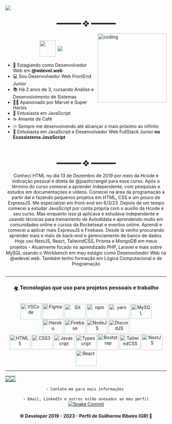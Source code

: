 <img src="https://github.com/guidsribeiro/guidsribeiro/assets/61317250/9c133841-dc92-4578-973a-4c577f67e2c3">

<h2 align="center"> ━━━━━━  ❖  ━━━━━━ </h2>
<img src="https://github.com/guidsribeiro/guidsribeiro/assets/61317250/07fc84e7-c077-4e33-a39f-a5493431a707" alt="coding" align="right" width="215px" height="215px" />
<div align="left">

 <h1 align="center"><img align="center" src="https://user-images.githubusercontent.com/61317250/229319653-07e3d55a-35a2-4fcd-9919-81aafb6b99e9.png" max-width="50px" width="50px"> <img align="center" src="https://readme-typing-svg.demolab.com/?lines=Olá,+como+vai?+Meu+nome+é+Guilherme;+mais+conhecido+como+GR;e+tenho+17+anos" max-width="47px"></h1>
  
- 🚀 Estagiando como Desenvolvedor Web em **@wdevel.web**
- 💻 Sou Desenvolvedor Web FrontEnd Junior
- 📚 Há 2 anos de 3, cursando Análise e Desenvolvimento de Sistemas
- 🦸‍♂️ Apaixonado por Marvel e Super Heróis
- 💛 Entusiasta em JavaScript
- ☕ Amante de Café
- ♾️ Sempre me desenvolvendo até alcançar o mais próximo ao infinito
- 💛 Entusiasta em JavaScript e Desenvolvedor Web FullStack Junior **no Ecossistema JavaScript**
 </div>
 <br>

<h2 align="center"> ━━━━━━  ❖  ━━━━━━ </h2>
<div align="center">
Conheci HTML no dia 13 de Dezembro de 2019 por meio da Hcode e indicação pessoal e direta de @joaohcrangel para esse curso. Após o término do curso comecei a aprender independente, com pesquisas e estudos em documentações e vídeos. Comecei na área da programação a partir daí e fazendo pequenos projetos em HTML, CSS e um pouco de ExpressJS. Me especializei em front-end em 6/3/23. Depois de um tempo comecei a estudar JavaScript por conta própria com o auxílio da Hcode e seu curso. Mas enquanto isso já aplicava e estudava independente e usando técnicas para treinamento de Autodidata e aprendendo muito em comunidades online e cursos da Rocketseat e eventos online. Aprendi e comecei a aplicar mais ExpressJS e Firebase. Desde lá venho procurando aprender mais e mais de back-end e gerenciamento de banco de dados. Hoje uso NextJS, React, TailwindCSS, Prisma e MongoDB em meus projetos・Atualmente focado no aprendizado PHP, Laravel e mais sobre MySQL usando o Workbench em meu estágio como Desenvolvedor Web na @wdevel.web. Também tenho formação em Lógica Computacional e de Programação

<div align="center"><br>

---
### __🛸 Tecnologias que uso para projetos pessoais e trabalho__
<br>
<img src="https://cdn.jsdelivr.net/gh/devicons/devicon/icons/vscode/vscode-original.svg" alt="VSCode" height="50" width="65" align="center">   
<img src="https://cdn.jsdelivr.net/gh/devicons/devicon/icons/figma/figma-original.svg" alt="Figma" height="50" width="65" align="center">   
<img src="https://cdn.jsdelivr.net/gh/devicons/devicon/icons/git/git-original.svg" alt="Git" height="46" width="65" align="center">  
<img src="https://cdn.jsdelivr.net/gh/devicons/devicon/icons/npm/npm-original-wordmark.svg" alt="npm" height="46" width="65" align="center"> 
<img src="https://cdn.jsdelivr.net/gh/devicons/devicon/icons/yarn/yarn-original.svg" alt="yarn" height="46" width="65" align="center"> 
<img src="https://cdn.jsdelivr.net/gh/devicons/devicon/icons/mysql/mysql-plain.svg" alt="MySQL" height="46" width="65" align="center"><br>
<img src="https://cdn.jsdelivr.net/gh/devicons/devicon/icons/heroku/heroku-plain.svg" alt="Heroku" height="46" width="65" align="center"> 
<img src="https://cdn.jsdelivr.net/gh/devicons/devicon/icons/firebase/firebase-plain.svg" alt="Firebase" height="46" width="65" align="center">
<img src="https://cdn.jsdelivr.net/gh/devicons/devicon/icons/nodejs/nodejs-original.svg" alt="NodeJS" height="46" width="65" align="center"> 
<img src="https://cdn.jsdelivr.net/gh/devicons/devicon/icons/discordjs/discordjs-original.svg" alt="DiscordJS" height="46" width="65" align="center"><br>
<img src="https://cdn.jsdelivr.net/gh/devicons/devicon/icons/html5/html5-plain.svg" alt="HTML5" height="46" width="65" align="center">
<img src="https://cdn.jsdelivr.net/gh/devicons/devicon/icons/css3/css3-plain.svg" alt="CSS3" height="46" width="65" align="center">
<img src="https://cdn.jsdelivr.net/gh/devicons/devicon/icons/javascript/javascript-plain.svg" alt="Javascript" height="46" width="65" align="center">
<img src="https://cdn.jsdelivr.net/gh/devicons/devicon/icons/typescript/typescript-plain.svg" alt="Typescript" height="46" width="65" align="center">  
<img src="https://cdn.jsdelivr.net/gh/devicons/devicon/icons/bootstrap/bootstrap-original.svg" alt="Bootstrap" height="50" width="65" align="center">
<img src="https://cdn.jsdelivr.net/gh/devicons/devicon/icons/tailwindcss/tailwindcss-plain.svg" alt="TailwindCSS" height="46" width="65" align="center"> 
<img src="https://cdn.jsdelivr.net/gh/devicons/devicon/icons/nextjs/nextjs-original.svg" alt="NextJS" height="50" width="65" align="center">
<img src="https://cdn.jsdelivr.net/gh/devicons/devicon/icons/react/react-original.svg"  alt="React" height="50" width="65" align="center">

---
  <table><tr><td style="padding: 0; width=50%">
    <img src="https://github-readme-stats.vercel.app/api/?username=guidsribeiro&show_icons=true&bg_color=24273a&text_color=cad3f5&icon_color=c6a0f6&title_color=8bd5ca&count_private=true&hide_border=true&hide_title=false" /></td>
    <td style="padding: 0; width=50%"><img src="https://github-readme-stats.vercel.app/api/top-langs/?username=guidsribeiro&langs_count=7&show_icons=true&bg_color=24273a&text_color=cad3f5&icon_color=c6a0f6&title_color=8bd5ca&count_private=true&hide_border=true&hide_title=false" /></td></tr></table>  
  <code align=center>› Contate-me para mais informações </code>
  <br>
  <br>
  <code align=center>› Email, LinkedIn e outros estão anexados ao meu perfil</code>

  <a href="https://github.com/guidsribeiro/">
    <img alt="Snake Commit" src="https://github.com/guidsribeiro/guidsribeiro/blob/output/github-contribution-grid-snake.svg" />
  </a>

<h4 align="center">
  © Developer 2019 - 2023 - Perfil de Guilherme Ribeiro (GR) 🍃
</h4>
</div>
